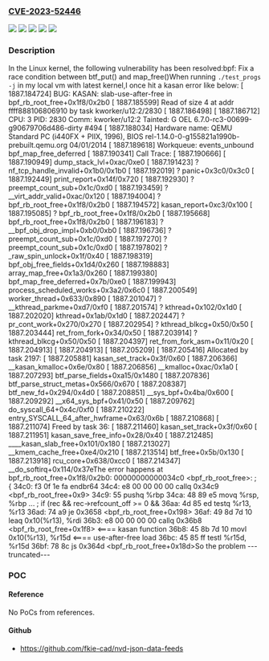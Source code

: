 ### [CVE-2023-52446](https://cve.mitre.org/cgi-bin/cvename.cgi?name=CVE-2023-52446)
![](https://img.shields.io/static/v1?label=Product&message=Linux&color=blue)
![](https://img.shields.io/static/v1?label=Version&message=&color=brightgreen)
![](https://img.shields.io/static/v1?label=Version&message=6.2%20&color=brightgreen)
![](https://img.shields.io/static/v1?label=Version&message=958cf2e273f0929c66169e0788031310e8118722%20&color=brightgreen)
![](https://img.shields.io/static/v1?label=Vulnerability&message=n%2Fa&color=blue)

### Description

In the Linux kernel, the following vulnerability has been resolved:bpf: Fix a race condition between btf_put() and map_free()When running `./test_progs -j` in my local vm with latest kernel,I once hit a kasan error like below:  [ 1887.184724] BUG: KASAN: slab-use-after-free in bpf_rb_root_free+0x1f8/0x2b0  [ 1887.185599] Read of size 4 at addr ffff888106806910 by task kworker/u12:2/2830  [ 1887.186498]  [ 1887.186712] CPU: 3 PID: 2830 Comm: kworker/u12:2 Tainted: G           OEL     6.7.0-rc3-00699-g90679706d486-dirty #494  [ 1887.188034] Hardware name: QEMU Standard PC (i440FX + PIIX, 1996), BIOS rel-1.14.0-0-g155821a1990b-prebuilt.qemu.org 04/01/2014  [ 1887.189618] Workqueue: events_unbound bpf_map_free_deferred  [ 1887.190341] Call Trace:  [ 1887.190666]  <TASK>  [ 1887.190949]  dump_stack_lvl+0xac/0xe0  [ 1887.191423]  ? nf_tcp_handle_invalid+0x1b0/0x1b0  [ 1887.192019]  ? panic+0x3c0/0x3c0  [ 1887.192449]  print_report+0x14f/0x720  [ 1887.192930]  ? preempt_count_sub+0x1c/0xd0  [ 1887.193459]  ? __virt_addr_valid+0xac/0x120  [ 1887.194004]  ? bpf_rb_root_free+0x1f8/0x2b0  [ 1887.194572]  kasan_report+0xc3/0x100  [ 1887.195085]  ? bpf_rb_root_free+0x1f8/0x2b0  [ 1887.195668]  bpf_rb_root_free+0x1f8/0x2b0  [ 1887.196183]  ? __bpf_obj_drop_impl+0xb0/0xb0  [ 1887.196736]  ? preempt_count_sub+0x1c/0xd0  [ 1887.197270]  ? preempt_count_sub+0x1c/0xd0  [ 1887.197802]  ? _raw_spin_unlock+0x1f/0x40  [ 1887.198319]  bpf_obj_free_fields+0x1d4/0x260  [ 1887.198883]  array_map_free+0x1a3/0x260  [ 1887.199380]  bpf_map_free_deferred+0x7b/0xe0  [ 1887.199943]  process_scheduled_works+0x3a2/0x6c0  [ 1887.200549]  worker_thread+0x633/0x890  [ 1887.201047]  ? __kthread_parkme+0xd7/0xf0  [ 1887.201574]  ? kthread+0x102/0x1d0  [ 1887.202020]  kthread+0x1ab/0x1d0  [ 1887.202447]  ? pr_cont_work+0x270/0x270  [ 1887.202954]  ? kthread_blkcg+0x50/0x50  [ 1887.203444]  ret_from_fork+0x34/0x50  [ 1887.203914]  ? kthread_blkcg+0x50/0x50  [ 1887.204397]  ret_from_fork_asm+0x11/0x20  [ 1887.204913]  </TASK>  [ 1887.204913]  </TASK>  [ 1887.205209]  [ 1887.205416] Allocated by task 2197:  [ 1887.205881]  kasan_set_track+0x3f/0x60  [ 1887.206366]  __kasan_kmalloc+0x6e/0x80  [ 1887.206856]  __kmalloc+0xac/0x1a0  [ 1887.207293]  btf_parse_fields+0xa15/0x1480  [ 1887.207836]  btf_parse_struct_metas+0x566/0x670  [ 1887.208387]  btf_new_fd+0x294/0x4d0  [ 1887.208851]  __sys_bpf+0x4ba/0x600  [ 1887.209292]  __x64_sys_bpf+0x41/0x50  [ 1887.209762]  do_syscall_64+0x4c/0xf0  [ 1887.210222]  entry_SYSCALL_64_after_hwframe+0x63/0x6b  [ 1887.210868]  [ 1887.211074] Freed by task 36:  [ 1887.211460]  kasan_set_track+0x3f/0x60  [ 1887.211951]  kasan_save_free_info+0x28/0x40  [ 1887.212485]  ____kasan_slab_free+0x101/0x180  [ 1887.213027]  __kmem_cache_free+0xe4/0x210  [ 1887.213514]  btf_free+0x5b/0x130  [ 1887.213918]  rcu_core+0x638/0xcc0  [ 1887.214347]  __do_softirq+0x114/0x37eThe error happens at bpf_rb_root_free+0x1f8/0x2b0:  00000000000034c0 <bpf_rb_root_free>:  ; {    34c0: f3 0f 1e fa                   endbr64    34c4: e8 00 00 00 00                callq   0x34c9 <bpf_rb_root_free+0x9>    34c9: 55                            pushq   %rbp    34ca: 48 89 e5                      movq    %rsp, %rbp  ...  ;       if (rec && rec->refcount_off >= 0 &&    36aa: 4d 85 ed                      testq   %r13, %r13    36ad: 74 a9                         je      0x3658 <bpf_rb_root_free+0x198>    36af: 49 8d 7d 10                   leaq    0x10(%r13), %rdi    36b3: e8 00 00 00 00                callq   0x36b8 <bpf_rb_root_free+0x1f8>                                        <==== kasan function    36b8: 45 8b 7d 10                   movl    0x10(%r13), %r15d                                        <==== use-after-free load    36bc: 45 85 ff                      testl   %r15d, %r15d    36bf: 78 8c                         js      0x364d <bpf_rb_root_free+0x18d>So the problem ---truncated---

### POC

#### Reference
No PoCs from references.

#### Github
- https://github.com/fkie-cad/nvd-json-data-feeds

